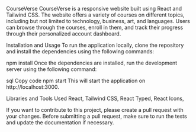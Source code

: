 CourseVerse
CourseVerse is a responsive website built using React and Tailwind CSS. The website offers a variety of courses on different topics, including but not limited to technology, business, art, and languages. Users can browse through the courses, enroll in them, and track their progress through their personalized account dashboard.

Installation and Usage
To run the application locally, clone the repository and install the dependencies using the following commands:

npm install
Once the dependencies are installed, run the development server using the following command:

sql
Copy code
npm start
This will start the application on http://localhost:3000.

Libraries and Tools Used
React,
Tailwind CSS,
React Typed,
React Icons,


If you want to contribute to this project, please create a pull request with your changes. Before submitting a pull request, make sure to run the tests and update the documentation if necessary.
